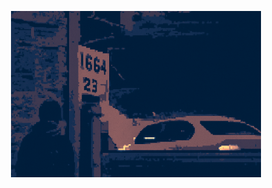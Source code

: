 <p align="center">
  <img src="https://github.com/Lamberto673/Lamberto673/blob/main/sssBanner.png" width="400"/>
</p>
